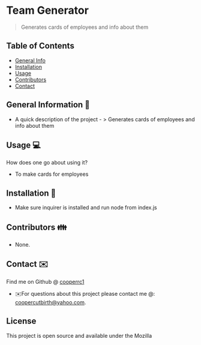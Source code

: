 


    
# Team Generator
> Generates cards of employees and info about them


## Table of Contents
* [General Info](#general-information)
* [Installation](#installation)
* [Usage](#usage)
* [Contributors](#contributors)
* [Contact](#contact)
<!-- * [License](#license) -->


## General Information 📃
- A quick description of the project - > Generates cards of employees and info about them


## Usage  💻 
How does one go about using it?
* To make cards for employees


## Installation 💾
* Make sure inquirer is installed and run node from index.js


## Contributors 👪
* None.


## Contact ✉️
Find me on Github @ [cooperrc1](http://github.com/cooperrc1)
* ✉️For questions about this project please contact me @: coopercutbirth@yahoo.com.



 ## License
This project is open source and available under the Mozilla


    